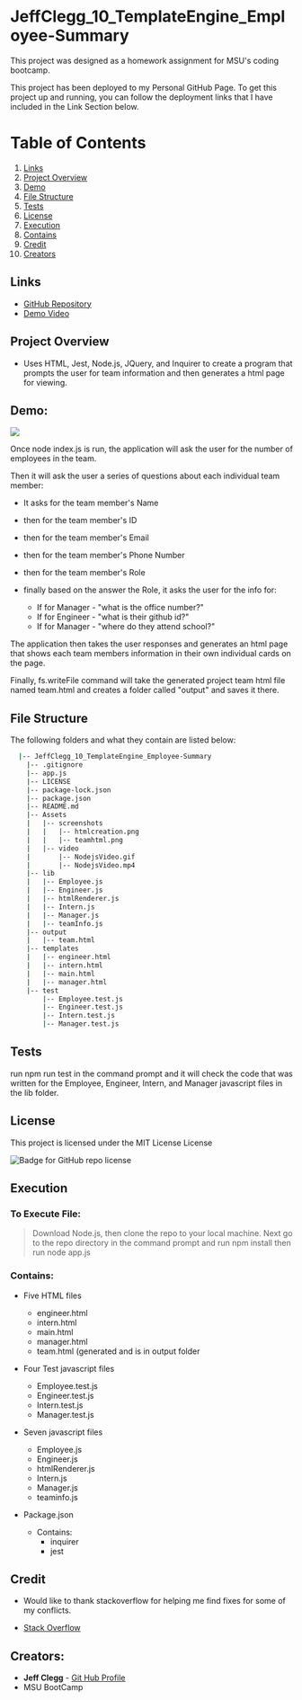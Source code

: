 # JeffClegg_10_TemplateEngine_Employee-Summary

This project was designed as a homework assignment for MSU's coding bootcamp. 

This project has been deployed to my Personal GitHub Page. To get this project up and running, you can follow the deployment links that I have included in the Link Section below.

# Table of Contents
1. [Links](#Links)
2. [Project Overview](#projectoverview)
3. [Demo](#demo)
4. [File Structure](#filestructure)
5. [Tests](#tests)
6. [License](#license)
7. [Execution](Execution)
8. [Contains](#contains)
9. [Credit](#credit)
10. [Creators](#creators)

## Links

* [GitHub Repository](https://github.com/JC72/JeffClegg_10_TemplateEngine_Employee-Summary)
* [Demo Video](https://drive.google.com/file/d/1mkZOLS0ydBmg6XvwXkJLPno20YCT4KyL/view)

## Project Overview <a name="projectoverview"></a>
* Uses HTML, Jest, Node.js, JQuery, and Inquirer to create a program that prompts the user for team information and then generates a html page for viewing.


## Demo:

![](https://github.com/JC72/JeffClegg_10_TemplateEngine_Employee-Summary/blob/main/Assets/video/NodejsVideo.gif)

Once node index.js is run, the application will ask the user for the number of employees in the team.

Then it will ask the user a series of questions about each individual team member:

* It asks for the team member's Name
* then for the team member's ID
* then for the team member's Email
* then for the team member's Phone Number
* then for the team member's Role
* finally based on the answer the Role, it asks the user for the info for:

    * If for Manager - "what is the office number?"
    * If for Engineer - "what is their github id?"
    * If for Manager - "where do they attend school?"

The application then takes the user responses and generates an html page that shows each team members information in their own individual cards on the page.

Finally, fs.writeFile command will take the generated project team html file named team.html and creates a folder called "output"  and saves it there. 

## File Structure <a name="filestructure"></a>

The following folders and what they contain are listed below:

```bash
  |-- JeffClegg_10_TemplateEngine_Employee-Summary
    |-- .gitignore
    |-- app.js
    |-- LICENSE
    |-- package-lock.json
    |-- package.json
    |-- README.md
    |-- Assets
    |   |-- screenshots
    |   |   |-- htmlcreation.png
    |   |   |-- teamhtml.png
    |   |-- video
    |       |-- NodejsVideo.gif
    |       |-- NodejsVideo.mp4
    |-- lib
    |   |-- Employee.js
    |   |-- Engineer.js
    |   |-- htmlRenderer.js
    |   |-- Intern.js
    |   |-- Manager.js
    |   |-- teamInfo.js
    |-- output
    |   |-- team.html
    |-- templates
    |   |-- engineer.html
    |   |-- intern.html
    |   |-- main.html
    |   |-- manager.html
    |-- test
        |-- Employee.test.js
        |-- Engineer.test.js
        |-- Intern.test.js
        |-- Manager.test.js
```

## Tests

run npm run test in the command prompt and it will check the code that was written for the Employee, Engineer, Intern, and Manager javascript files in the lib folder.

## License

This project is licensed under the MIT License License

![Badge for GitHub repo license](https://img.shields.io/github/license/JC72/JeffClegg_10_TemplateEngine_Employee-Summary?style=flat&logo=appveyor)

## Execution
### To Execute File:
> Download Node.js, then clone the repo to your local machine. Next go to the repo directory in the command prompt and run npm install then run node app.js

### Contains:

* Five HTML files
    * engineer.html
    * intern.html
    * main.html
    * manager.html
    * team.html (generated and is in output folder

* Four Test javascript files
    * Employee.test.js 
    * Engineer.test.js
    * Intern.test.js
    * Manager.test.js

* Seven javascript files
    * Employee.js 
    * Engineer.js
    * htmlRenderer.js
    * Intern.js
    * Manager.js
    * teaminfo.js
        
* Package.json
    * Contains:
        * inquirer
        * jest


## Credit

* Would like to thank stackoverflow for helping me find fixes for some of my conflicts.

* [Stack Overflow](https://stackoverflow.com/)

## Creators:

* **Jeff Clegg** - [Git Hub Profile](https://github.com/JC72)
* MSU BootCamp